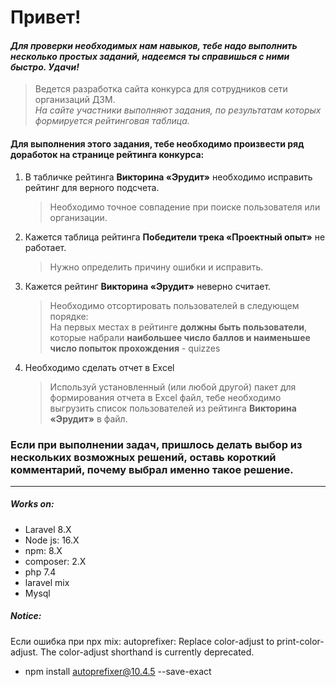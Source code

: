 # Привет!

#### _Для проверки необходимых нам навыков, тебе надо выполнить несколько простых заданий, надеемся ты справишься с ними быстро. Удачи!_

> Ведется разработка сайта конкурса для сотрудников сети организаций ДЗМ._\
> На сайте участники выполняют задания, по результатам которых формируется рейтинговая таблица._

#### Для выполнения этого задания, тебе необходимо произвести ряд доработок на странице рейтинга конкурса:

1. В табличке рейтинга **Викторина «Эрудит»** необходимо исправить рейтинг для верного подсчета.
    > Необходимо точное совпадение при поиске пользователя или организации.

2. Кажется таблица рейтинга **Победители трека «Проектный опыт»** не работает.
    > Нужно определить причину ошибки и исправить.
3. Кажется рейтинг **Викторина «Эрудит»** неверно считает.
    > Необходимо отсортировать пользователей в следующем порядке: \
    > На первых местах в рейтинге **должны быть пользователи**, которые набрали **наибольшее число баллов и наименьшее число попыток прохождения** - quizzes
4. Необходимо сделать отчет в Excel
    > Используй установленный (или любой другой) пакет для формирования отчета в Excel файл, тебе необходимо выгрузить список пользователей из рейтинга **Викторина «Эрудит»** в файл.

### Если при выполнении задач, пришлось делать выбор из нескольких возможных решений, оставь короткий комментарий, почему выбрал именно такое решение.

---

##### Works on:

- Laravel 8.X
- Node js: 16.X
- npm: 8.X
- composer: 2.X
- php 7.4
- laravel mix
- Mysql


##### Notice:

Если ошибка при npx mix: autoprefixer: Replace color-adjust to print-color-adjust. The color-adjust shorthand is currently deprecated.
- npm install autoprefixer@10.4.5 --save-exact
